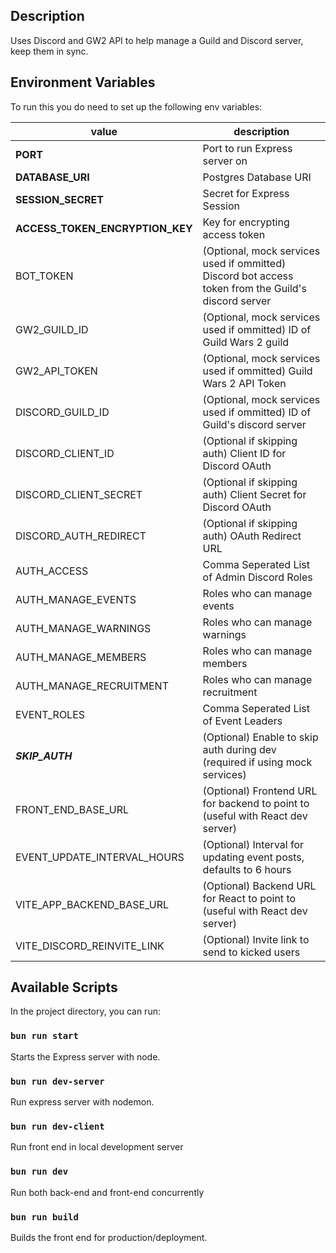 ## Description

Uses Discord and GW2 API to help manage a Guild and Discord server, keep them in sync.

## Environment Variables

To run this you do need to set up the following env variables:

| value                           | description                                                                                         |
| ------------------------------- | --------------------------------------------------------------------------------------------------- |
| **PORT**                        | Port to run Express server on                                                                       |
| **DATABASE_URI**                | Postgres Database URI                                                                               |
| **SESSION_SECRET**              | Secret for Express Session                                                                          |
| **ACCESS_TOKEN_ENCRYPTION_KEY** | Key for encrypting access token                                                                     |
| BOT_TOKEN                       | (Optional, mock services used if ommitted) Discord bot access token from the Guild's discord server |
| GW2_GUILD_ID                    | (Optional, mock services used if ommitted) ID of Guild Wars 2 guild                                 |
| GW2_API_TOKEN                   | (Optional, mock services used if ommitted) Guild Wars 2 API Token                                   |
| DISCORD_GUILD_ID                | (Optional, mock services used if ommitted) ID of Guild's discord server                             |
| DISCORD_CLIENT_ID               | (Optional if skipping auth) Client ID for Discord OAuth                                             |
| DISCORD_CLIENT_SECRET           | (Optional if skipping auth) Client Secret for Discord OAuth                                         |
| DISCORD_AUTH_REDIRECT           | (Optional if skipping auth) OAuth Redirect URL                                                      |
| AUTH_ACCESS                     | Comma Seperated List of Admin Discord Roles                                                         |
| AUTH_MANAGE_EVENTS              | Roles who can manage events                                                                         |
| AUTH_MANAGE_WARNINGS            | Roles who can manage warnings                                                                       |
| AUTH_MANAGE_MEMBERS             | Roles who can manage members                                                                        |
| AUTH_MANAGE_RECRUITMENT         | Roles who can manage recruitment                                                                    |
| EVENT_ROLES                     | Comma Seperated List of Event Leaders                                                               |
| **_SKIP_AUTH_**                 | (Optional) Enable to skip auth during dev (required if using mock services)                         |
| FRONT_END_BASE_URL              | (Optional) Frontend URL for backend to point to (useful with React dev server)                      |
| EVENT_UPDATE_INTERVAL_HOURS     | (Optional) Interval for updating event posts, defaults to 6 hours                                   |
| VITE_APP_BACKEND_BASE_URL       | (Optional) Backend URL for React to point to (useful with React dev server)                         |
| VITE_DISCORD_REINVITE_LINK      | (Optional) Invite link to send to kicked users                                                      |

## Available Scripts

In the project directory, you can run:

### `bun run start`

Starts the Express server with node.

### `bun run dev-server`

Run express server with nodemon.

### `bun run dev-client`

Run front end in local development server

### `bun run dev`

Run both back-end and front-end concurrently

### `bun run build`

Builds the front end for production/deployment.

